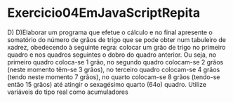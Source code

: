 # Exercicio04EmJavaScriptRepita
D)    D)Elaborar um programa que efetue o cálculo e no final apresente o somatório do número de grãos de trigo que se pode obter num tabuleiro de xadrez, obedecendo 
à seguinte regra: colocar um grão de trigo no primeiro quadro e nos quadros seguintes o dobro do quadro anterior. Ou seja, no primeiro quadro coloca-se 1 grão,
no segundo quadro colocam-se 2 grãos (neste momento têm-se 3 grãos), no  terceiro  quadro  colocam-se  4  grãos  (tendo  neste momento  7  grãos),  no  quarto 
colocam-se  8 grãos  (tendo-se  então  15  grãos)  até  atingir  o  sexagésimo  quarto  (64o)  quadro.  Utilize  variáveis  do tipo real como acumuladores   
